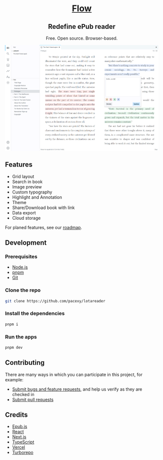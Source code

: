 <h1 align="center"><a href="https://lotareader.com">Flow</a></h1>

<h2 align="center">Redefine ePub reader</h2>

<p align="center">Free. Open source. Browser-based.</p>

<p align="center"><img src="apps/website/public/screenshots/en-US.png"/>
</p>

## Features

- Grid layout
- Search in book
- Image preview
- Custom typography
- Highlight and Annotation
- Theme
- Share/Download book with link
- Data export
- Cloud storage

For planed features, see our [roadmap](https://pacexy.notion.site/283696d0071c43bfb03652e8e5f47936?v=b43f4dd7a3cb4ce785d6c32b698a8ff5).

## Development

### Prerequisites

- [Node.js](https://nodejs.org)
- [pnpm](https://pnpm.io/installation)
- [Git](https://git-scm.com/downloads)

### Clone the repo

```bash
git clone https://github.com/pacexy/lotareader
```

### Install the dependencies

```bash
pnpm i
```

### Run the apps

```bash
pnpm dev
```

## Contributing

There are many ways in which you can participate in this project, for example:

- [Submit bugs and feature requests](https://github.com/pacexy/lotareader/issues/new), and help us verify as they are checked in
- [Submit pull requests](https://github.com/pacexy/lotareader/pulls)

## Credits

- [Epub.js](https://github.com/futurepress/epub.js/)
- [React](https://github.com/facebook/react)
- [Next.js](https://nextjs.org/)
- [TypeScript](https://www.typescriptlang.org)
- [Vercel](https://vercel.com)
- [Turborepo](https://turbo.build/repo)
